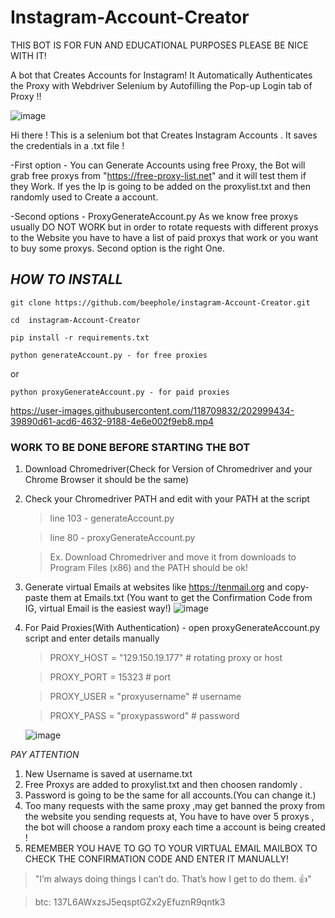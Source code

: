 # **Instagram-Account-Creator**



THIS BOT IS FOR FUN AND EDUCATIONAL PURPOSES PLEASE BE NICE WITH IT!

A bot that Creates Accounts for Instagram!
It Automatically Authenticates the Proxy with Webdriver Selenium by Autofilling the Pop-up Login tab of Proxy !!

![image](https://user-images.githubusercontent.com/118709832/203001714-a90954a2-ad14-4fdf-ad9b-834f162dc6aa.png)


Hi there ! This is a selenium bot that Creates Instagram Accounts . It saves the credentials in a .txt file !

-First option - You can Generate Accounts using free Proxy, the Bot will grab free proxys from "https://free-proxy-list.net" and it will
test them if they Work. If yes the Ip is going to be added on the proxylist.txt and then randomly used to Create a account.

-Second options - ProxyGenerateAccount.py
As we know free proxys usually DO NOT WORK but in order to rotate requests with different proxys to the Website you have to
have a list of paid proxys that work or you want to buy some proxys. Second option is the right One.





## *HOW TO INSTALL*
```      
git clone https://github.com/beephole/instagram-Account-Creator.git
```
```
cd  instagram-Account-Creator
```
```
pip install -r requirements.txt
```
```
python generateAccount.py - for free proxies
```
or
```
python proxyGenerateAccount.py - for paid proxies

```


https://user-images.githubusercontent.com/118709832/202999434-39890d61-acd6-4632-9188-4e6e002f9eb8.mp4









### **WORK TO BE DONE BEFORE STARTING THE BOT**

1. Download Chromedriver(Check for Version of Chromedriver and your Chrome Browser it should be the same)

2. Check your Chromedriver PATH and edit with your PATH at the script

   > line 103 - generateAccount.py
   
   > line 80 - proxyGenerateAccount.py
   
   > Ex. Download Chromedriver and move it from downloads to Program Files (x86) 
   > and the PATH should be ok!
   
   

3. Generate virtual Emails at websites like https://tenmail.org and copy-paste them at Emails.txt
   (You want to get the Confirmation Code from IG, virtual Email is the easiest way!)
![image](https://user-images.githubusercontent.com/118709832/202995562-e15f668f-aec8-422d-bba2-8a4e0daf992b.png)



4. For Paid Proxies(With Authentication) - open proxyGenerateAccount.py script and enter details manually

   > PROXY_HOST = "129.150.19.177" # rotating proxy or host
   
   > PROXY_PORT = 15323 # port
   
   > PROXY_USER = "proxyusername" # username
   
   > PROXY_PASS = "proxypassword" # password
   
   
   
   ![image](https://user-images.githubusercontent.com/118709832/202996061-18e79d0f-6d4c-4235-a9b5-68ceebdf0b7d.png)


*PAY ATTENTION*

1. New Username is saved at username.txt
2. Free Proxys are added to proxylist.txt and then choosen randomly .
3. Password is going to be the same for all accounts.(You can change it.)
4. Too many requests with the same proxy ,may get banned the proxy from the website you sending requests at,
   You have to have over 5 proxys , the bot will choose a random proxy each time a account is being created !
5. REMEMBER YOU HAVE TO GO TO YOUR VIRTUAL EMAIL MAILBOX TO CHECK THE CONFIRMATION CODE AND ENTER IT MANUALLY!

> "I’m always doing things I can’t do. That’s how I get to do them. :+1:"

> btc: 137L6AWxzsJ5eqsptGZx2yEfuznR9qntk3
